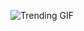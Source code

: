![Trending GIF](https://media3.giphy.com/media/v1.Y2lkPThiYjIxNzcycHZiYnVlZWNjOG8yMjVsMjE1NG9vdnBjM3didDZ6ZmtoMzhxZzdrdSZlcD12MV9naWZzX3NlYXJjaCZjdD1n/fryY00CO4xCz4uJuDQ/giphy.gif)
